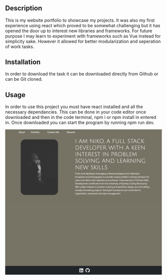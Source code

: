 # <My-Portfolio-Website>

## Description

This is my website portfolio to showcase my projects. It was also my first experience using react which proved to be somewhat challenging but it has opened the door up to interest new libraries and frameworks. For future purpose I may learn to experiment with frameworks such as Vue instead for simplicity sake. However it allowed for better modularization and seperation of work tasks. 

## Installation

In order to download the task it can be downloaded directly from Github or can be Git cloned.

## Usage

In order to use this project you must have react installed and all the necessary dependancies. This can be done in your code editor once downloaded and then in the code terminal, npm i or npm install in entered in. Once downloaded you can start the program by running npm run dev. 

![alt text](./screenshots/screenshot1.png)
